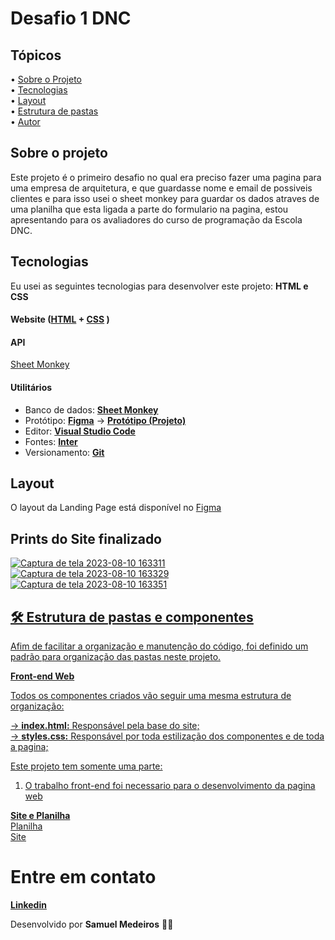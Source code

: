 # Desafio 1 DNC

## Tópicos

<div>
 • <a href="#-sobre-o-projeto">Sobre o Projeto</a> </br>
 • <a href="#-tecnologias">Tecnologias</a> </br>
 • <a href="#-layout">Layout</a> </br>
 • <a href="#-estrutura-de-pastas">Estrutura de pastas</a> </br>
 • <a href="#-autor">Autor</a> </br>
</div>

## Sobre o projeto

Este projeto é o primeiro desafio no qual era preciso fazer uma pagina para uma empresa de arquitetura, e que guardasse nome e email de possiveis clientes e para isso usei o sheet monkey para guardar os dados atraves de uma planilha que esta ligada a parte do formulario na pagina, estou apresentando para os avaliadores do curso de programação da Escola DNC.

## Tecnologias

Eu usei as seguintes tecnologias para desenvolver este projeto: **HTML e CSS**
#### **Website** ([HTML](https://html.com/) + [CSS](https://pt.wikipedia.org/wiki/Cascading_Style_Sheets) ) 

#### **API** 
[Sheet Monkey](https://api.sheetmonkey.io/form/cUihEvgYnbmnc58Q4sCGmB)

#### **Utilitários**
- Banco de dados: **[Sheet Monkey](https://api.sheetmonkey.io/form/cUihEvgYnbmnc58Q4sCGmB)**
- Protótipo: **[Figma](https://www.figma.com/)** → **[Protótipo (Projeto)](https://www.figma.com/file/0FRiZbs30dfSniazKiM1rM/Desafio-1---Desenvolva-uma-Landing-Page?node-id=1%3A3&mode=dev)**
- Editor: **[Visual Studio Code](https://code.visualstudio.com/)** 
- Fontes: **[Inter](https://fonts.google.com/specimen/Inter?query=inter)**
- Versionamento: **[Git](https://git-scm.com)**


## Layout

O layout da Landing Page está disponível no [Figma](https://www.figma.com/file/0FRiZbs30dfSniazKiM1rM/Desafio-1---Desenvolva-uma-Landing-Page?node-id=1%3A3&mode=dev)

## Prints do Site finalizado
<a href="https://www.figma.com/file/0FRiZbs30dfSniazKiM1rM/Desafio-1---Desenvolva-uma-Landing-Page?node-id=1%3A3&mode=dev">

![Captura de tela 2023-08-10 163311](https://github.com/S4MUE11/Desafio-1-DNC/assets/141192195/574b24b3-c857-4e0c-8c11-a4a5a7a74cf4)
![Captura de tela 2023-08-10 163329](https://github.com/S4MUE11/Desafio-1-DNC/assets/141192195/63cd1198-1d2f-4ab8-bb1c-c3d1f1f19d31)
![Captura de tela 2023-08-10 163351](https://github.com/S4MUE11/Desafio-1-DNC/assets/141192195/98c0d951-f471-4bb1-a381-dd4387bface8)


## 🛠 Estrutura de pastas e componentes

Afim de facilitar a organização e manutenção do código, foi definido um padrão para organização das pastas neste projeto.

**Front-end Web**

Todos os componentes criados vão seguir uma mesma estrutura de organização: <br>

→ **index.html:** Responsável pela base do site; <br />
→ **styles.css:** Responsável por toda estilização dos componentes e de toda a pagina; <br />


Este projeto tem somente uma parte:

1. O trabalho front-end foi necessario para o desenvolvimento da pagina web

**Site e Planilha**   
[Planilha](https://docs.google.com/spreadsheets/d/1sXcO_VqtaPH-yhJuSUJW3msZdrgwL2xtBZw6E8nAT6k/edit#gid=0) <br>
[Site](https://desafio-1-dnc-samuell.netlify.app)

# Entre em contato

**[Linkedin](https://www.linkedin.com/in/samuel-medeiros-548378236/)**

Desenvolvido por **Samuel Medeiros** 👋🏻

